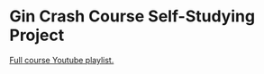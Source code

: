 # Gin Crash Course Self-Studying Project
[Full course Youtube playlist.](https://youtu.be/qR0WnWL2o1Q)